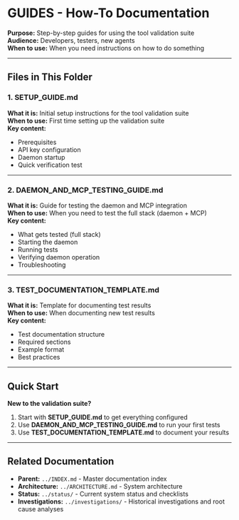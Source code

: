 # GUIDES - How-To Documentation

**Purpose:** Step-by-step guides for using the tool validation suite  
**Audience:** Developers, testers, new agents  
**When to use:** When you need instructions on how to do something

---

## Files in This Folder

### 1. SETUP_GUIDE.md
**What it is:** Initial setup instructions for the tool validation suite  
**When to use:** First time setting up the validation suite  
**Key content:**
- Prerequisites
- API key configuration
- Daemon startup
- Quick verification test

---

### 2. DAEMON_AND_MCP_TESTING_GUIDE.md
**What it is:** Guide for testing the daemon and MCP integration  
**When to use:** When you need to test the full stack (daemon + MCP)  
**Key content:**
- What gets tested (full stack)
- Starting the daemon
- Running tests
- Verifying daemon operation
- Troubleshooting

---

### 3. TEST_DOCUMENTATION_TEMPLATE.md
**What it is:** Template for documenting test results  
**When to use:** When documenting new test results  
**Key content:**
- Test documentation structure
- Required sections
- Example format
- Best practices

---

## Quick Start

**New to the validation suite?**
1. Start with **SETUP_GUIDE.md** to get everything configured
2. Use **DAEMON_AND_MCP_TESTING_GUIDE.md** to run your first tests
3. Use **TEST_DOCUMENTATION_TEMPLATE.md** to document your results

---

## Related Documentation

- **Parent:** `../INDEX.md` - Master documentation index
- **Architecture:** `../ARCHITECTURE.md` - System architecture
- **Status:** `../status/` - Current system status and checklists
- **Investigations:** `../investigations/` - Historical investigations and root cause analyses

